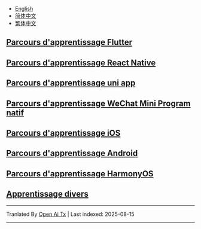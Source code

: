 
<!-- 
<div align="right">
  <details>
    <summary >🌐 Langue</summary>
    <div>
      <div align="center">
        <a href="https://openaitx.github.io/view.html?user=shaoting0730&project=mobile-learn&lang=en">English</a>
        | <a href="https://openaitx.github.io/view.html?user=shaoting0730&project=mobile-learn&lang=zh-CN">简体中文</a>
        | <a href="https://openaitx.github.io/view.html?user=shaoting0730&project=mobile-learn&lang=zh-TW">繁體中文</a>
        | <a href="https://openaitx.github.io/view.html?user=shaoting0730&project=mobile-learn&lang=ja">日本語</a>
        | <a href="https://openaitx.github.io/view.html?user=shaoting0730&project=mobile-learn&lang=ko">한국어</a>
        | <a href="https://openaitx.github.io/view.html?user=shaoting0730&project=mobile-learn&lang=hi">हिन्दी</a>
        | <a href="https://openaitx.github.io/view.html?user=shaoting0730&project=mobile-learn&lang=th">ไทย</a>
        | <a href="https://openaitx.github.io/view.html?user=shaoting0730&project=mobile-learn&lang=fr">Français</a>
        | <a href="https://openaitx.github.io/view.html?user=shaoting0730&project=mobile-learn&lang=de">Deutsch</a>
        | <a href="https://openaitx.github.io/view.html?user=shaoting0730&project=mobile-learn&lang=es">Español</a>
        | <a href="https://openaitx.github.io/view.html?user=shaoting0730&project=mobile-learn&lang=it">Italiano</a>
        | <a href="https://openaitx.github.io/view.html?user=shaoting0730&project=mobile-learn&lang=ru">Русский</a>
        | <a href="https://openaitx.github.io/view.html?user=shaoting0730&project=mobile-learn&lang=pt">Português</a>
        | <a href="https://openaitx.github.io/view.html?user=shaoting0730&project=mobile-learn&lang=nl">Nederlands</a>
        | <a href="https://openaitx.github.io/view.html?user=shaoting0730&project=mobile-learn&lang=pl">Polski</a>
        | <a href="https://openaitx.github.io/view.html?user=shaoting0730&project=mobile-learn&lang=ar">العربية</a>
        | <a href="https://openaitx.github.io/view.html?user=shaoting0730&project=mobile-learn&lang=fa">فارسی</a>
        | <a href="https://openaitx.github.io/view.html?user=shaoting0730&project=mobile-learn&lang=tr">Türkçe</a>
        | <a href="https://openaitx.github.io/view.html?user=shaoting0730&project=mobile-learn&lang=vi">Tiếng Việt</a>
        | <a href="https://openaitx.github.io/view.html?user=shaoting0730&project=mobile-learn&lang=id">Bahasa Indonesia</a>
        | <a href="https://openaitx.github.io/view.html?user=shaoting0730&project=mobile-learn&lang=as">অসমীয়া</
      </div>
    </div>
  </details>

</div>
-->
- [English](https://raw.githubusercontent.com/shaoting0730/mobile-learn/master/README.en.md)
- [简体中文](https://raw.githubusercontent.com/shaoting0730/mobile-learn/master/README.zh-CN.md)
- [繁体中文](https://raw.githubusercontent.com/shaoting0730/mobile-learn/master/README.zh-TW.md)

## [ Parcours d'apprentissage Flutter ]( https://github.com/shaoting0730/mobile-learn/tree/master/Flutter )
## [ Parcours d'apprentissage React Native ](  https://github.com/shaoting0730/mobile-learn/tree/master/React%20Native  )    <br/>
## [ Parcours d'apprentissage uni app ]( https://github.com/shaoting0730/mobile-learn/tree/master/uniapp )    <br/>
## [ Parcours d'apprentissage WeChat Mini Program natif ]( https://github.com/shaoting0730/mobile-learn/tree/master/%E5%BE%AE%E4%BF%A1%E5%B0%8F%E7%A8%8B%E5%BA%8F )    <br/>
## [ Parcours d'apprentissage iOS ](  https://github.com/shaoting0730/mobile-learn/tree/master/iOS )    <br/>
## [ Parcours d'apprentissage Android ](  https://github.com/shaoting0730/mobile-learn/tree/master/Android )    <br/>
## [ Parcours d'apprentissage HarmonyOS ]( https://github.com/shaoting0730/mobile-learn/tree/master/%E9%B8%BF%E8%92%99 )    <br/>
## [ Apprentissage divers ]( https://github.com/shaoting0730/mobile-learn/tree/master/%E6%9D%82%E7%B1%BB )    <br/>








---

Tranlated By [Open Ai Tx](https://github.com/OpenAiTx/OpenAiTx) | Last indexed: 2025-08-15

---
